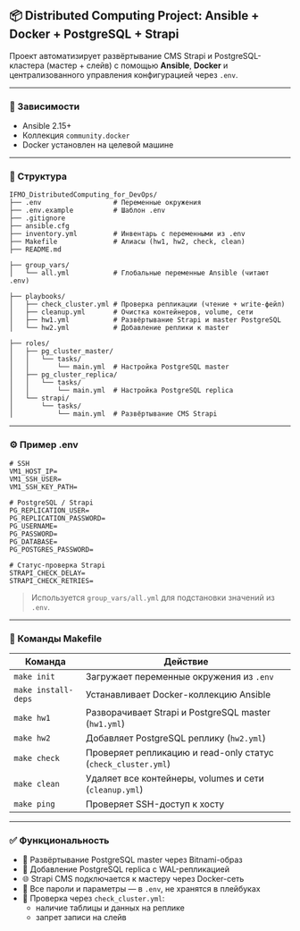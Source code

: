 ## 📦 Distributed Computing Project: Ansible + Docker + PostgreSQL + Strapi

Проект автоматизирует развёртывание CMS Strapi и PostgreSQL-кластера (мастер + слейв) с помощью **Ansible**, **Docker** и централизованного управления конфигурацией через `.env`.

---

### 📌 Зависимости

- Ansible 2.15+
- Коллекция `community.docker`
- Docker установлен на целевой машине

---

### 📁 Структура

```
IFMO_DistributedComputing_for_DevOps/
├── .env                  # Переменные окружения
├── .env.example          # Шаблон .env
├── .gitignore
├── ansible.cfg
├── inventory.yml         # Инвентарь с переменными из .env
├── Makefile              # Алиасы (hw1, hw2, check, clean)
├── README.md

├── group_vars/
│   └── all.yml           # Глобальные переменные Ansible (читают .env)

├── playbooks/
│   ├── check_cluster.yml # Проверка репликации (чтение + write-фейл)
│   ├── cleanup.yml       # Очистка контейнеров, volume, сети
│   ├── hw1.yml           # Развёртывание Strapi и master PostgreSQL
│   └── hw2.yml           # Добавление реплики к master

├── roles/
│   ├── pg_cluster_master/
│   │   └── tasks/
│   │       └── main.yml  # Настройка PostgreSQL master
│   ├── pg_cluster_replica/
│   │   └── tasks/
│   │       └── main.yml  # Настройка PostgreSQL replica
│   └── strapi/
│       └── tasks/
│           └── main.yml  # Развёртывание CMS Strapi
```

---

### ⚙️ Пример .env

```env
# SSH
VM1_HOST_IP=
VM1_SSH_USER=
VM1_SSH_KEY_PATH=

# PostgreSQL / Strapi
PG_REPLICATION_USER=
PG_REPLICATION_PASSWORD=
PG_USERNAME=
PG_PASSWORD=
PG_DATABASE=
PG_POSTGRES_PASSWORD=

# Статус-проверка Strapi
STRAPI_CHECK_DELAY=
STRAPI_CHECK_RETRIES=
```

> Используется `group_vars/all.yml` для подстановки значений из `.env`.

---

### 🚀 Команды Makefile

| Команда         | Действие                                                   |
|------------------|------------------------------------------------------------|
| `make init`      | Загружает переменные окружения из `.env`                  |
| `make install-deps` | Устанавливает Docker-коллекцию Ansible                |
| `make hw1`       | Разворачивает Strapi и PostgreSQL master (`hw1.yml`)     |
| `make hw2`       | Добавляет PostgreSQL реплику (`hw2.yml`)                 |
| `make check`     | Проверяет репликацию и read-only статус (`check_cluster.yml`) |
| `make clean`     | Удаляет все контейнеры, volumes и сети (`cleanup.yml`)    |
| `make ping`      | Проверяет SSH-доступ к хосту                              |

---

### ✅ Функциональность

- 📆 Развёртывание PostgreSQL master через Bitnami-образ
- 🔁 Добавление PostgreSQL replica с WAL-репликацией
- 🌐 Strapi CMS подключается к мастеру через Docker-сеть
- 🔐 Все пароли и параметры — в `.env`, не хранятся в плейбуках
- 🧠 Проверка через `check_cluster.yml`:
    - наличие таблицы и данных на реплике
    - запрет записи на слейв
